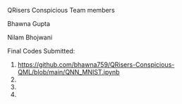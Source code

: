 QRisers Conspicious Team members


Bhawna Gupta


Nilam Bhojwani

Final Codes Submitted:
1. https://github.com/bhawna759/QRisers-Conspicious-QML/blob/main/QNN_MNIST.ipynb
2. 
3.
4.
